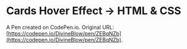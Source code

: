 # Cards Hover Effect -> HTML & CSS 

A Pen created on CodePen.io. Original URL: [https://codepen.io/DivineBlow/pen/ZEBqNZb](https://codepen.io/DivineBlow/pen/ZEBqNZb).

